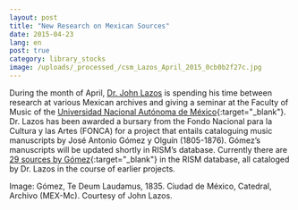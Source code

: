 ```yaml
---
layout: post
title: "New Research on Mexican Sources"
date: 2015-04-23
lang: en
post: true
category: library_stocks
image: /uploads/_processed_/csm_Lazos_April_2015_0cb0b2f27c.jpg
---
```



During the month of April, [Dr. John Lazos](/workgroups/mexico-dr-john-g-lazos.html "Opens internal link in current window") is spending his time between research at various Mexican archives and giving a seminar at the Faculty of Music of the [Universidad Nacional Autónoma de México](http://www.fam.unam.mx/){:target="_blank"}. Dr. Lazos has been awarded a bursary from the Fondo Nacional para la Cultura y las Artes (FONCA) for a project that entails cataloguing music manuscripts by José Antonio Gómez y Olguín (1805-1876). Gómez’s manuscripts will be updated shortly in RISM’s database. Currently there are [29 sources by Gómez](https://opac.rism.info/search?View=rism&author=gomez+y+olguin){:target="_blank"} in the RISM database, all cataloged by Dr. Lazos in the course of earlier projects.

Image: Gómez, Te Deum Laudamus, 1835. Ciudad de México, Catedral, Archivo (MEX-Mc). Courtesy of John Lazos.



<script type="text/javascript">var switchTo5x=true;</script><script type="text/javascript" src="http://w.sharethis.com/button/buttons.js"></script><script type="text/javascript">stLight.options({publisher: "9b601438-1ce1-49d8-bfd7-9cff5df54c17", doNotHash: false, doNotCopy: false, hashAddressBar: false});</script>